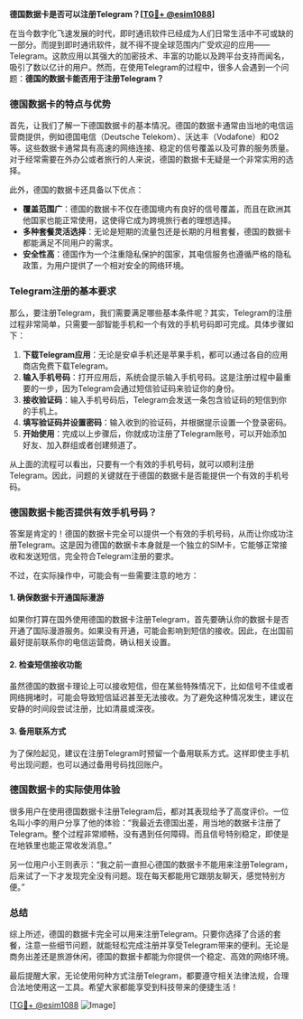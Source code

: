 **德国数据卡是否可以注册Telegram？[[TG💪+ @esim1088](https://t.me/s/esim1088)]**

在当今数字化飞速发展的时代，即时通讯软件已经成为人们日常生活中不可或缺的一部分。而提到即时通讯软件，就不得不提全球范围内广受欢迎的应用——Telegram。这款应用以其强大的加密技术、丰富的功能以及跨平台支持而闻名，吸引了数以亿计的用户。然而，在使用Telegram的过程中，很多人会遇到一个问题：**德国的数据卡能否用于注册Telegram？**

### 德国数据卡的特点与优势

首先，让我们了解一下德国数据卡的基本情况。德国的数据卡通常由当地的电信运营商提供，例如德国电信（Deutsche Telekom）、沃达丰（Vodafone）和O2等。这些数据卡通常具有高速的网络连接、稳定的信号覆盖以及可靠的服务质量。对于经常需要在外办公或者旅行的人来说，德国的数据卡无疑是一个非常实用的选择。

此外，德国的数据卡还具备以下优点：

- **覆盖范围广**：德国的数据卡不仅在德国境内有良好的信号覆盖，而且在欧洲其他国家也能正常使用，这使得它成为跨境旅行者的理想选择。
- **多种套餐灵活选择**：无论是短期的流量包还是长期的月租套餐，德国的数据卡都能满足不同用户的需求。
- **安全性高**：德国作为一个注重隐私保护的国家，其电信服务也遵循严格的隐私政策，为用户提供了一个相对安全的网络环境。

### Telegram注册的基本要求

那么，要注册Telegram，我们需要满足哪些基本条件呢？其实，Telegram的注册过程非常简单，只需要一部智能手机和一个有效的手机号码即可完成。具体步骤如下：

1. **下载Telegram应用**：无论是安卓手机还是苹果手机，都可以通过各自的应用商店免费下载Telegram。
2. **输入手机号码**：打开应用后，系统会提示输入手机号码。这是注册过程中最重要的一步，因为Telegram会通过短信验证码来验证你的身份。
3. **接收验证码**：输入手机号码后，Telegram会发送一条包含验证码的短信到你的手机上。
4. **填写验证码并设置密码**：输入收到的验证码，并根据提示设置一个登录密码。
5. **开始使用**：完成以上步骤后，你就成功注册了Telegram账号，可以开始添加好友、加入群组或者创建频道了。

从上面的流程可以看出，只要有一个有效的手机号码，就可以顺利注册Telegram。因此，问题的关键就在于德国的数据卡是否能提供一个有效的手机号码。

### 德国数据卡能否提供有效手机号码？

答案是肯定的！德国的数据卡完全可以提供一个有效的手机号码，从而让你成功注册Telegram。这是因为德国的数据卡本身就是一个独立的SIM卡，它能够正常接收和发送短信，完全符合Telegram注册的要求。

不过，在实际操作中，可能会有一些需要注意的地方：

#### 1. **确保数据卡开通国际漫游**
如果你打算在国外使用德国的数据卡注册Telegram，首先要确认你的数据卡是否开通了国际漫游服务。如果没有开通，可能会影响到短信的接收。因此，在出国前最好提前联系你的电信运营商，确认相关设置。

#### 2. **检查短信接收功能**
虽然德国的数据卡理论上可以接收短信，但在某些特殊情况下，比如信号不佳或者网络拥堵时，可能会导致短信延迟甚至无法接收。为了避免这种情况发生，建议在安静的时间段尝试注册，比如清晨或深夜。

#### 3. **备用联系方式**
为了保险起见，建议在注册Telegram时预留一个备用联系方式。这样即使主手机号出现问题，也可以通过备用号码找回账户。

### 德国数据卡的实际使用体验

很多用户在使用德国数据卡注册Telegram后，都对其表现给予了高度评价。一位名叫小李的用户分享了他的体验：“我最近去德国出差，用当地的数据卡注册了Telegram。整个过程非常顺畅，没有遇到任何障碍。而且信号特别稳定，即使是在地铁里也能正常收发消息。”

另一位用户小王则表示：“我之前一直担心德国的数据卡不能用来注册Telegram，后来试了一下才发现完全没有问题。现在每天都能用它跟朋友聊天，感觉特别方便。”

### 总结

综上所述，德国的数据卡完全可以用来注册Telegram。只要你选择了合适的套餐，注意一些细节问题，就能轻松完成注册并享受Telegram带来的便利。无论是商务出差还是旅游休闲，德国的数据卡都能为你提供一个稳定、高效的网络环境。

最后提醒大家，无论使用何种方式注册Telegram，都要遵守相关法律法规，合理合法地使用这一工具。希望大家都能享受到科技带来的便捷生活！

[[TG💪+ @esim1088](https://t.me/s/esim1088) ![Image](https://i.postimg.cc/4NQfJmqS/Snipaste-2025-05-13-00-14-12.png)]